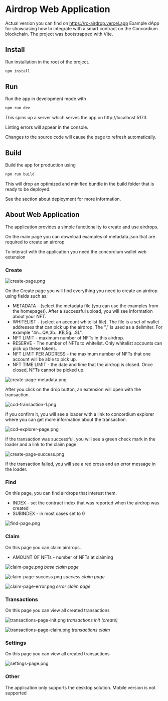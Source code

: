 # Airdrop Web Application
Actual version
you can find on https://rc-airdrop.vercel.app
Example dApp for showcasing how to integrate with a smart contract on the Concordium blockchain.
The project was bootstrapped with Vite.

## Install
Run installation in the root of the project.
```bash
npm install
```

## Run
Run the app in development mode with
```bash
npm run dev
```
This spins up a server which serves the app on http://localhost:5173.

Linting errors will appear in the console.

Changes to the source code will cause the page to refresh automatically.

## Build
Build the app for production using
```bash
npm run build
```
This will drop an optimized and minified bundle in the build folder that is ready to be deployed.

See the section about deployment for more information.

## About Web Application
The application provides a simple functionality to create and use airdrops.

On the main page you can download examples of metadata.json that are required to create an airdrop

To interact with the application you need the concordium wallet web extension

### Create

![create-page.png](docs/create-page.png)

On the Create page you will find everything you need to create an airdrop using fields such as:
- METADATA - (select the metadata file (you can use the examples from the homepage)). After a successful upload, you will see information about your NFT.
- WHITELIST - (select an account whitelist file). The file is a set of wallet addresses that can pick up the airdrop. The "," is used as a delimiter. For example "4n...QA,3b...KB,5g...SL".
- NFT LIMIT - maximum number of NFTs in this airdrop.
- RESERVE - The number of NFTs to whitelist. Only whitelist accounts can pick up these tokens.
- NFT LIMIT PER ADDRESS - the maximum number of NFTs that one account will be able to pick up.
- NFT TIME LIMIT - the date and time that the airdrop is closed. Once closed, NFTs cannot be picked up.

![create-page-metadata.png](docs/create-page-metadata.png)

After you click on the drop button, an extension will open with the transaction.

![ccd-transaction-1.png](docs/ccd-transaction-init.png)

If you confirm it, you will see a loader with a link to concordium explorer where you can get more information about the transaction.

![ccd-explorer-page.png](docs/ccd-explorer-page.png)

If the transaction was successful, you will see a green check mark in the loader and a link to the claim page.

![create-page-success.png](docs/create-page-success.png)

If the transaction failed, you will see a red cross and an error message in the loader.

### Find

On this page, you can find airdrops that interest them.

- INDEX - set the contract index that was reported when the airdrop was created
- SUBINDEX - in most cases set to 0

![find-page.png](docs/find-page.png)

### Claim

On this page you can claim airdrops.

- AMOUNT OF NFTs - number of NFTs at claiming

![claim-page.png](docs/claim-page.png)
_base claim page_

![claim-page-success.png](docs/claim-page-success.png)
_success claim page_

![claim-page-error.png](docs/claim-page-error.png)
_error claim page_

### Transactions

On this page you can view all created transactions

![transactions-page-init.png](docs/transactions-page-init.png)
_transactions init (create)_

![transactions-page-claim.png](docs/transactions-page-claim.png)
_transactions claim_

### Settings

On this page you can view all created transactions

![settings-page.png](docs/settings-page.png)

### Other

The application only supports the desktop solution. 
Mobile version is not supported

